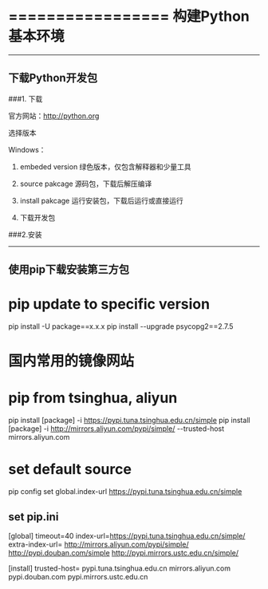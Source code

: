 =================
构建Python基本环境
=================
---------------
下载Python开发包
---------------
###1. 下载
   
官方网站：http://python.org

选择版本

Windows：
1. embeded version 绿色版本，仅包含解释器和少量工具
2. source pakcage 源码包，下载后解压编译
3. install pakcage 运行安装包，下载后运行或直接运行

4. 下载开发包

###2.安装











---------------------
使用pip下载安装第三方包
---------------------

# pip update to specific version
pip install -U package==x.x.x
pip install --upgrade psycopg2==2.7.5

# 国内常用的镜像网站
# pip from tsinghua, aliyun
pip install [package] -i https://pypi.tuna.tsinghua.edu.cn/simple
pip install [package] -i http://mirrors.aliyun.com/pypi/simple/ --trusted-host mirrors.aliyun.com


# set default source
pip config set global.index-url https://pypi.tuna.tsinghua.edu.cn/simple


## set pip.ini
[global]
timeout=40
index-url=https://pypi.tuna.tsinghua.edu.cn/simple/
extra-index-url=
        http://mirrors.aliyun.com/pypi/simple/
        http://pypi.douban.com/simple
        http://pypi.mirrors.ustc.edu.cn/simple/

[install]
trusted-host=
        pypi.tuna.tsinghua.edu.cn
        mirrors.aliyun.com
        pypi.douban.com
        pypi.mirrors.ustc.edu.cn

